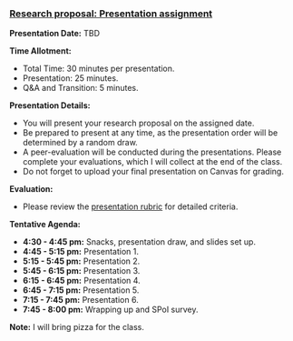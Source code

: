 ### [Research proposal: Presentation assignment](https://aselshall.github.io/rm/hw/hw-presentation)

**Presentation Date:** TBD

**Time Allotment:**  
- Total Time: 30 minutes per presentation.
- Presentation: 25 minutes.
- Q&A and Transition: 5 minutes.

**Presentation Details:**
- You will present your research proposal on the assigned date.
- Be prepared to present at any time, as the presentation order will be determined by a random draw.
- A peer-evaluation will be conducted during the presentations. Please complete your evaluations, which I will collect at the end of the class.
- Do not forget to upload your final presentation on Canvas for grading.

**Evaluation:**
- Please review the [presentation rubric](https://aselshall.github.io/rm/hw/presentation-rubric) for detailed criteria.

**Tentative Agenda:**
- **4:30 - 4:45 pm:** Snacks, presentation draw, and slides set up.
- **4:45 - 5:15 pm:** Presentation 1.
- **5:15 - 5:45 pm:** Presentation 2.
- **5:45 - 6:15 pm:** Presentation 3.
- **6:15 - 6:45 pm:** Presentation 4.
- **6:45 - 7:15 pm:** Presentation 5.
- **7:15 - 7:45 pm:** Presentation 6.
- **7:45 - 8:00 pm:** Wrapping up and SPoI survey.

**Note:** I will bring pizza for the class.
